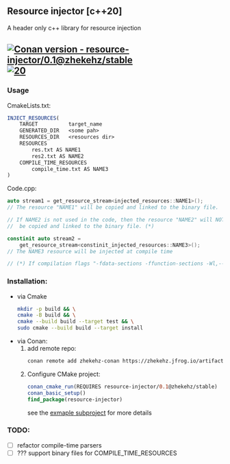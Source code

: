 ## Resource injector [c++20]

A header only c++ library for resource injection

[![Conan version - resource-injector/0.1@zhekehz/stable](https://img.shields.io/badge/Conan_version-resource--injector%2F0.1%40zhekehz%2Fstable-6699cb?logo=conan&logoColor=6699cb)](https://https://zhekehz.jfrog.io/artifactory/api/conan/zhekehz-conan)
[![20](https://img.shields.io/badge/20-red?logo=c%2B%2B)](https://)
---

### Usage

CmakeLists.txt:
```cmake
INJECT_RESOURCES(
    TARGET          target_name
    GENERATED_DIR   <some pah>
    RESOURCES_DIR   <resources dir>
    RESOURCES
        res.txt AS NAME1
        res2.txt AS NAME2
    COMPILE_TIME_RESOURCES
        compile_time.txt AS NAME3
)
```


Code.cpp:
```c++
auto stream1 = get_resource_stream<injected_resources::NAME1>(); 
// The resource "NAME1" will be copied and linked to the binary file.

// If NAME2 is not used in the code, then the resource "NAME2" will NOT 
//  be copied and linked to the binary file. (*)

constinit auto stream2 = 
    get_resource_stream<constinit_injected_resources::NAME3>();
// The NAME3 resource will be injected at compile time

// (*) If compilation flags "-fdata-sections -ffunction-sections -Wl,--gc-sections" are used
```

### Installation:
- via Cmake
    ```bash
    mkdir -p build && \
    cmake -B build && \
    cmake --build build --target test && \
    sudo cmake --build build --target install
    ```
- via Conan:
    1. add remote repo:
        ```bash
        conan remote add zhekehz-conan https://zhekehz.jfrog.io/artifactory/api/conan/zhekehz-conan
        ```
    2. Configure CMake project:
        ```cmake
        conan_cmake_run(REQUIRES resource-injector/0.1@zhekehz/stable)
        conan_basic_setup()
        find_package(resource-injector)
        ```
       see the [exmaple subproject](example) for more details


### TODO:
- [ ] refactor compile-time parsers 
- [ ] ??? support binary files for COMPILE_TIME_RESOURCES 
